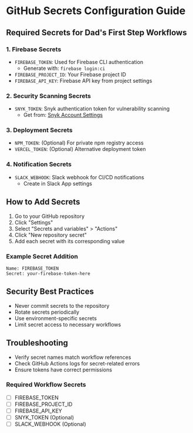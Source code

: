 # GitHub Secrets Configuration Guide

## Required Secrets for Dad's First Step Workflows

### 1. Firebase Secrets
- `FIREBASE_TOKEN`: Used for Firebase CLI authentication
  - Generate with: `firebase login:ci`
- `FIREBASE_PROJECT_ID`: Your Firebase project ID
- `FIREBASE_API_KEY`: Firebase API key from project settings

### 2. Security Scanning Secrets
- `SNYK_TOKEN`: Snyk authentication token for vulnerability scanning
  - Get from: [Snyk Account Settings](https://app.snyk.io/account)

### 3. Deployment Secrets
- `NPM_TOKEN`: (Optional) For private npm registry access
- `VERCEL_TOKEN`: (Optional) Alternative deployment token

### 4. Notification Secrets
- `SLACK_WEBHOOK`: Slack webhook for CI/CD notifications
  - Create in Slack App settings

## How to Add Secrets

1. Go to your GitHub repository
2. Click "Settings"
3. Select "Secrets and variables" > "Actions"
4. Click "New repository secret"
5. Add each secret with its corresponding value

### Example Secret Addition
```
Name: FIREBASE_TOKEN
Secret: your-firebase-token-here
```

## Security Best Practices
- Never commit secrets to the repository
- Rotate secrets periodically
- Use environment-specific secrets
- Limit secret access to necessary workflows

## Troubleshooting
- Verify secret names match workflow references
- Check GitHub Actions logs for secret-related errors
- Ensure tokens have correct permissions

### Required Workflow Secrets
- [ ] FIREBASE_TOKEN
- [ ] FIREBASE_PROJECT_ID
- [ ] FIREBASE_API_KEY
- [ ] SNYK_TOKEN (Optional)
- [ ] SLACK_WEBHOOK (Optional)
